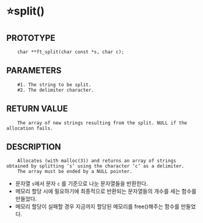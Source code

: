 ⭐split()
=============

PROTOTYPE
----------
        char **ft_split(char const *s, char c);
        
PARAMETERS
----------
        #1. The string to be split.
        #2. The delimiter character.
        
RETURN VALUE
-----------
        The array of new strings resulting from the split. NULL if the allocation fails.

DESCRIPTION
-----------
        Allocates (with malloc(3)) and returns an array of strings obtained by splitting ’s’ using the character ’c’ as a delimiter.
        The array must be ended by a NULL pointer.

* 문자열 `s`에서 문자 `c` 를 기준으로 나눈 문자열들을 반환한다.
* 메모리 할당 시에 필요하기에 최종적으로 반환되는 문자열들의 개수를 세는 함수를 만들었다.
* 메모리 할당이 실패할 경우 지금까지 할당된 메모리를 free()해주는 함수를 만들었다.

</br>
</br>
</br>
</br>
</br>
